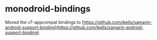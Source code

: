 monodroid-bindings
==================

Moved the v7-appcompat bindings to [https://github.com/jkells/xamarin-android-support-binding](https://github.com/jkells/xamarin-android-support-binding)